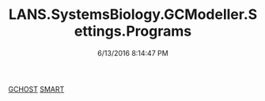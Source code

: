 ﻿---
title: LANS.SystemsBiology.GCModeller.Settings.Programs
date: 6/13/2016 8:14:47 PM
---

[GCHOST](T-LANS.SystemsBiology.GCModeller.Settings.Programs.GCHOST.html)
[SMART](T-LANS.SystemsBiology.GCModeller.Settings.Programs.SMART.html)
